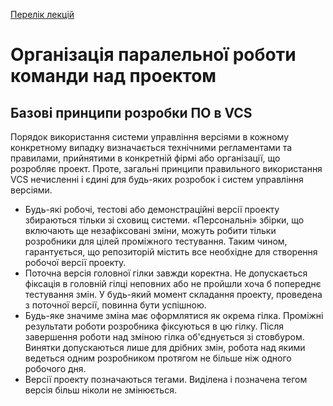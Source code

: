 [Перелік лекцій](README.md)

# Організація паралельної роботи команди над проектом

## Базові принципи розробки ПО в VCS

Порядок використання системи управління версіями в кожному конкретному випадку визначається технічними регламентами та правилами, прийнятими в конкретній фірмі або організації, що розробляє проект. Проте, загальні принципи правильного використання VCS нечисленні і єдині для будь-яких розробок і систем управління версіями.

* Будь-які робочі, тестові або демонстраційні версії проекту збираються тільки зі сховищ системи. «Персональні» збірки, що включають ще незафіксовані зміни, можуть робити тільки розробники для цілей проміжного тестування. Таким чином, гарантується, що репозиторій містить все необхідне для створення робочої версії проекту.
* Поточна версія головної гілки завжди коректна. Не допускається фіксація в головній гілці неповних або не пройшли хоча б попереднє тестування змін. У будь-який момент складання проекту, проведена з поточної версії, повинна бути успішною.
* Будь-яке значиме зміна має оформлятися як окрема гілка. Проміжні результати роботи розробника фіксуються в цю гілку. Після завершення роботи над зміною гілка об'єднується зі стовбуром. Винятки допускаються лише для дрібних змін, робота над якими ведеться одним розробником протягом не більше ніж одного робочого дня.
* Версії проекту позначаються тегами. Виділена і позначена тегом версія більш ніколи не змінюється.